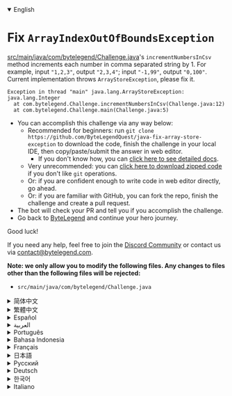 <details open='true'>
<summary>English</summary>

# Fix `ArrayIndexOutOfBoundsException`

[src/main/java/com/bytelegend/Challenge.java](https://github.com/ByteLegendQuest/java-fix-array-store-exception/blob/main/src/main/java/com/bytelegend/Challenge.java)'s `incrementNumbersInCsv` method increments each number in comma separated string by 1.
For example, input `"1,2,3"`, output `"2,3,4"`; input `"-1,99"`, output `"0,100"`.
Current implementation throws `ArrayStoreException`, please fix it.

```
Exception in thread "main" java.lang.ArrayStoreException: java.lang.Integer
  at com.bytelegend.Challenge.incrementNumbersInCsv(Challenge.java:12)
  at com.bytelegend.Challenge.main(Challenge.java:5)
```

- You can accomplish this challenge via any way below:
  - Recommended for beginners: run `git clone https://github.com/ByteLegendQuest/java-fix-array-store-exception` to download the code,
    finish the challenge in your local IDE, then copy/paste/submit the answer in web editor.
    - If you don't know how, you can [click here to see detailed docs](https://github.com/ByteLegendQuest/java-fix-array-store-exception/blob/main/docs/en/clone-and-import.md).
  - Very unrecommended: you can [click here to download zipped code](https://codeload.github.com/ByteLegendQuest/java-fix-array-store-exception/zip/refs/heads/main) if you don't like `git` operations.
  - Or: if you are confident enough to write code in web editor directly, go ahead.
  - Or: if you are familiar with GitHub, you can fork the repo, finish the challenge and create a pull request.
- The bot will check your PR and tell you if you accomplish the challenge.
- Go back to [ByteLegend](https://bytelegend.com) and continue your hero journey.

Good luck!

If you need any help, feel free to join the [Discord Community](https://discord.gg/35RreUUGWt) or contact us via [contact@bytelegend.com](mailto:contact@bytelegend.com).

**Note: we only allow you to modify the following files.
Any changes to files other than the following files will be rejected:**

- `src/main/java/com/bytelegend/Challenge.java`
</details>
<details>
<summary>简体中文</summary>

# 修复`ArrayStoreException`

[src/main/java/com/bytelegend/Challenge.java](https://github.com/ByteLegendQuest/java-fix-array-store-exception/blob/main/src/main/java/com/bytelegend/Challenge.java)中的`incrementNumbersInCsv`方法将字符串中逗号分隔的每个数字增加1。
例如，输入字符串`"1,2,3"`，返回字符串`"2,3,4"`；输入字符串`"-1,99"`，返回字符串`"0,100"`。
现在的实现会抛出`ArrayStoreException`，请修复之。

```
Exception in thread "main" java.lang.ArrayStoreException: java.lang.Integer
  at com.bytelegend.Challenge.incrementNumbersInCsv(Challenge.java:12)
  at com.bytelegend.Challenge.main(Challenge.java:5)
```

- 你可以使用以下任意一种方法完成挑战：
  - 初学者推荐：运行`git clone https://git.bytelegend.com/ByteLegendQuest/java-fix-array-store-exception`将代码下载到本地，在本地使用IDE调试完成后复制到网页编辑器里提交。
    - 如果你不知道怎么做，可以点击[这里查看详细文档](https://github.com/ByteLegendQuest/java-fix-array-store-exception/blob/main/docs/zh_hans/clone-and-import.md)。
  - 非常不推荐：如果你实在不喜欢`git`命令行操作，你可以[点击这里直接下载打包好的代码](https://ghcodeload.bytelegend.com/ByteLegendQuest/java-fix-array-store-exception/zip/refs/heads/main)。
  - 或者：如果你非常自信不需要下载代码到本地调试，可以使用网页编辑器直接提交。
  - 或者：如果你对GitHub非常熟悉，你可以fork仓库、完成挑战后，创建一个Pull Request。
- 机器人将会检查你的答案，告诉你你是否通过了挑战。
- 回到[字节传说](https://bytelegend.com)，然后继续你的英雄旅程。

祝你好运！

如果你需要任何帮助，欢迎加入官方玩家QQ群（在[首页](https://bytelegend.com)右下角的`联系 & 关于`菜单里可以找到入群方式）或者[Discord社区](https://discord.gg/35RreUUGWt)，或email至[contact@bytelegend.com](mailto:contact@bytelegend.com)。

**注意：我们只允许您修改以下文件，任何对其他文件的修改都会被拒绝：**

- `src/main/java/com/bytelegend/Challenge.java`
</details>
<details>
<summary>繁體中文</summary>

<h1>Fix <code class="notranslate">ArrayIndexOutOfBoundsException</code></h1>
<p><a href="https://github.com/ByteLegendQuest/java-fix-array-store-exception/blob/main/src/main/java/com/bytelegend/Challenge.java" target="_blank">src/main/java/com/bytelegend/Challenge.java</a>'s <code class="notranslate">incrementNumbersInCsv</code> method increments each number in comma separated string by 1.
For example, input <code class="notranslate">&quot;1,2,3&quot;</code>, output <code class="notranslate">&quot;2,3,4&quot;</code>; input <code class="notranslate">&quot;-1,99&quot;</code>, output <code class="notranslate">&quot;0,100&quot;</code>.
Current implementation throws <code class="notranslate">ArrayStoreException</code>, please fix it.</p>
<pre class="notranslate"><code class="notranslate">Exception in thread &quot;main&quot; java.lang.ArrayStoreException: java.lang.Integer
  at com.bytelegend.Challenge.incrementNumbersInCsv(Challenge.java:12)
  at com.bytelegend.Challenge.main(Challenge.java:5)
</code></pre>
<ul>
<li>You can accomplish this challenge via any way below:
<ul>
<li>Recommended for beginners: run <code class="notranslate">git clone https://github.com/ByteLegendQuest/java-fix-array-store-exception</code> to download the code,
finish the challenge in your local IDE, then copy/paste/submit the answer in web editor.
<ul>
<li>If you don't know how, you can <a href="https://github.com/ByteLegendQuest/java-fix-array-store-exception/blob/main/docs/en/clone-and-import.md" target="_blank">click here to see detailed docs</a>.</li>
</ul>
</li>
<li>Very unrecommended: you can <a href="https://codeload.github.com/ByteLegendQuest/java-fix-array-store-exception/zip/refs/heads/main" target="_blank">click here to download zipped code</a> if you don't like <code class="notranslate">git</code> operations.</li>
<li>Or: if you are confident enough to write code in web editor directly, go ahead.</li>
<li>Or: if you are familiar with GitHub, you can fork the repo, finish the challenge and create a pull request.</li>
</ul>
</li>
<li>The bot will check your PR and tell you if you accomplish the challenge.</li>
<li>Go back to <a href="https://bytelegend.com" target="_blank">ByteLegend</a> and continue your hero journey.</li>
</ul>
<p>Good luck!</p>
<p>If you need any help, feel free to join the <a href="https://discord.gg/35RreUUGWt" target="_blank">Discord Community</a> or contact us via <a href="mailto:contact@bytelegend.com" target="_blank">contact@bytelegend.com</a>.</p>
<p><strong>Note: we only allow you to modify the following files.
Any changes to files other than the following files will be rejected:</strong></p>
<ul>
<li><code class="notranslate">src/main/java/com/bytelegend/Challenge.java</code></li>
</ul>
</details>
<details>
<summary>Español</summary>

<h1>Fix <code class="notranslate">ArrayIndexOutOfBoundsException</code></h1>
<p><a href="https://github.com/ByteLegendQuest/java-fix-array-store-exception/blob/main/src/main/java/com/bytelegend/Challenge.java" target="_blank">src/main/java/com/bytelegend/Challenge.java</a>'s <code class="notranslate">incrementNumbersInCsv</code> method increments each number in comma separated string by 1.
For example, input <code class="notranslate">&quot;1,2,3&quot;</code>, output <code class="notranslate">&quot;2,3,4&quot;</code>; input <code class="notranslate">&quot;-1,99&quot;</code>, output <code class="notranslate">&quot;0,100&quot;</code>.
Current implementation throws <code class="notranslate">ArrayStoreException</code>, please fix it.</p>
<pre class="notranslate"><code class="notranslate">Exception in thread &quot;main&quot; java.lang.ArrayStoreException: java.lang.Integer
  at com.bytelegend.Challenge.incrementNumbersInCsv(Challenge.java:12)
  at com.bytelegend.Challenge.main(Challenge.java:5)
</code></pre>
<ul>
<li>You can accomplish this challenge via any way below:
<ul>
<li>Recommended for beginners: run <code class="notranslate">git clone https://github.com/ByteLegendQuest/java-fix-array-store-exception</code> to download the code,
finish the challenge in your local IDE, then copy/paste/submit the answer in web editor.
<ul>
<li>If you don't know how, you can <a href="https://github.com/ByteLegendQuest/java-fix-array-store-exception/blob/main/docs/en/clone-and-import.md" target="_blank">click here to see detailed docs</a>.</li>
</ul>
</li>
<li>Very unrecommended: you can <a href="https://codeload.github.com/ByteLegendQuest/java-fix-array-store-exception/zip/refs/heads/main" target="_blank">click here to download zipped code</a> if you don't like <code class="notranslate">git</code> operations.</li>
<li>Or: if you are confident enough to write code in web editor directly, go ahead.</li>
<li>Or: if you are familiar with GitHub, you can fork the repo, finish the challenge and create a pull request.</li>
</ul>
</li>
<li>The bot will check your PR and tell you if you accomplish the challenge.</li>
<li>Go back to <a href="https://bytelegend.com" target="_blank">ByteLegend</a> and continue your hero journey.</li>
</ul>
<p>Good luck!</p>
<p>If you need any help, feel free to join the <a href="https://discord.gg/35RreUUGWt" target="_blank">Discord Community</a> or contact us via <a href="mailto:contact@bytelegend.com" target="_blank">contact@bytelegend.com</a>.</p>
<p><strong>Note: we only allow you to modify the following files.
Any changes to files other than the following files will be rejected:</strong></p>
<ul>
<li><code class="notranslate">src/main/java/com/bytelegend/Challenge.java</code></li>
</ul>
</details>
<details>
<summary>العربية</summary>

<h1>Fix <code class="notranslate">ArrayIndexOutOfBoundsException</code></h1>
<p><a href="https://github.com/ByteLegendQuest/java-fix-array-store-exception/blob/main/src/main/java/com/bytelegend/Challenge.java" target="_blank">src/main/java/com/bytelegend/Challenge.java</a>'s <code class="notranslate">incrementNumbersInCsv</code> method increments each number in comma separated string by 1.
For example, input <code class="notranslate">&quot;1,2,3&quot;</code>, output <code class="notranslate">&quot;2,3,4&quot;</code>; input <code class="notranslate">&quot;-1,99&quot;</code>, output <code class="notranslate">&quot;0,100&quot;</code>.
Current implementation throws <code class="notranslate">ArrayStoreException</code>, please fix it.</p>
<pre class="notranslate"><code class="notranslate">Exception in thread &quot;main&quot; java.lang.ArrayStoreException: java.lang.Integer
  at com.bytelegend.Challenge.incrementNumbersInCsv(Challenge.java:12)
  at com.bytelegend.Challenge.main(Challenge.java:5)
</code></pre>
<ul>
<li>You can accomplish this challenge via any way below:
<ul>
<li>Recommended for beginners: run <code class="notranslate">git clone https://github.com/ByteLegendQuest/java-fix-array-store-exception</code> to download the code,
finish the challenge in your local IDE, then copy/paste/submit the answer in web editor.
<ul>
<li>If you don't know how, you can <a href="https://github.com/ByteLegendQuest/java-fix-array-store-exception/blob/main/docs/en/clone-and-import.md" target="_blank">click here to see detailed docs</a>.</li>
</ul>
</li>
<li>Very unrecommended: you can <a href="https://codeload.github.com/ByteLegendQuest/java-fix-array-store-exception/zip/refs/heads/main" target="_blank">click here to download zipped code</a> if you don't like <code class="notranslate">git</code> operations.</li>
<li>Or: if you are confident enough to write code in web editor directly, go ahead.</li>
<li>Or: if you are familiar with GitHub, you can fork the repo, finish the challenge and create a pull request.</li>
</ul>
</li>
<li>The bot will check your PR and tell you if you accomplish the challenge.</li>
<li>Go back to <a href="https://bytelegend.com" target="_blank">ByteLegend</a> and continue your hero journey.</li>
</ul>
<p>Good luck!</p>
<p>If you need any help, feel free to join the <a href="https://discord.gg/35RreUUGWt" target="_blank">Discord Community</a> or contact us via <a href="mailto:contact@bytelegend.com" target="_blank">contact@bytelegend.com</a>.</p>
<p><strong>Note: we only allow you to modify the following files.
Any changes to files other than the following files will be rejected:</strong></p>
<ul>
<li><code class="notranslate">src/main/java/com/bytelegend/Challenge.java</code></li>
</ul>
</details>
<details>
<summary>Português</summary>

<h1>Fix <code class="notranslate">ArrayIndexOutOfBoundsException</code></h1>
<p><a href="https://github.com/ByteLegendQuest/java-fix-array-store-exception/blob/main/src/main/java/com/bytelegend/Challenge.java" target="_blank">src/main/java/com/bytelegend/Challenge.java</a>'s <code class="notranslate">incrementNumbersInCsv</code> method increments each number in comma separated string by 1.
For example, input <code class="notranslate">&quot;1,2,3&quot;</code>, output <code class="notranslate">&quot;2,3,4&quot;</code>; input <code class="notranslate">&quot;-1,99&quot;</code>, output <code class="notranslate">&quot;0,100&quot;</code>.
Current implementation throws <code class="notranslate">ArrayStoreException</code>, please fix it.</p>
<pre class="notranslate"><code class="notranslate">Exception in thread &quot;main&quot; java.lang.ArrayStoreException: java.lang.Integer
  at com.bytelegend.Challenge.incrementNumbersInCsv(Challenge.java:12)
  at com.bytelegend.Challenge.main(Challenge.java:5)
</code></pre>
<ul>
<li>You can accomplish this challenge via any way below:
<ul>
<li>Recommended for beginners: run <code class="notranslate">git clone https://github.com/ByteLegendQuest/java-fix-array-store-exception</code> to download the code,
finish the challenge in your local IDE, then copy/paste/submit the answer in web editor.
<ul>
<li>If you don't know how, you can <a href="https://github.com/ByteLegendQuest/java-fix-array-store-exception/blob/main/docs/en/clone-and-import.md" target="_blank">click here to see detailed docs</a>.</li>
</ul>
</li>
<li>Very unrecommended: you can <a href="https://codeload.github.com/ByteLegendQuest/java-fix-array-store-exception/zip/refs/heads/main" target="_blank">click here to download zipped code</a> if you don't like <code class="notranslate">git</code> operations.</li>
<li>Or: if you are confident enough to write code in web editor directly, go ahead.</li>
<li>Or: if you are familiar with GitHub, you can fork the repo, finish the challenge and create a pull request.</li>
</ul>
</li>
<li>The bot will check your PR and tell you if you accomplish the challenge.</li>
<li>Go back to <a href="https://bytelegend.com" target="_blank">ByteLegend</a> and continue your hero journey.</li>
</ul>
<p>Good luck!</p>
<p>If you need any help, feel free to join the <a href="https://discord.gg/35RreUUGWt" target="_blank">Discord Community</a> or contact us via <a href="mailto:contact@bytelegend.com" target="_blank">contact@bytelegend.com</a>.</p>
<p><strong>Note: we only allow you to modify the following files.
Any changes to files other than the following files will be rejected:</strong></p>
<ul>
<li><code class="notranslate">src/main/java/com/bytelegend/Challenge.java</code></li>
</ul>
</details>
<details>
<summary>Bahasa Indonesia</summary>

<h1>Fix <code class="notranslate">ArrayIndexOutOfBoundsException</code></h1>
<p><a href="https://github.com/ByteLegendQuest/java-fix-array-store-exception/blob/main/src/main/java/com/bytelegend/Challenge.java" target="_blank">src/main/java/com/bytelegend/Challenge.java</a>'s <code class="notranslate">incrementNumbersInCsv</code> method increments each number in comma separated string by 1.
For example, input <code class="notranslate">&quot;1,2,3&quot;</code>, output <code class="notranslate">&quot;2,3,4&quot;</code>; input <code class="notranslate">&quot;-1,99&quot;</code>, output <code class="notranslate">&quot;0,100&quot;</code>.
Current implementation throws <code class="notranslate">ArrayStoreException</code>, please fix it.</p>
<pre class="notranslate"><code class="notranslate">Exception in thread &quot;main&quot; java.lang.ArrayStoreException: java.lang.Integer
  at com.bytelegend.Challenge.incrementNumbersInCsv(Challenge.java:12)
  at com.bytelegend.Challenge.main(Challenge.java:5)
</code></pre>
<ul>
<li>You can accomplish this challenge via any way below:
<ul>
<li>Recommended for beginners: run <code class="notranslate">git clone https://github.com/ByteLegendQuest/java-fix-array-store-exception</code> to download the code,
finish the challenge in your local IDE, then copy/paste/submit the answer in web editor.
<ul>
<li>If you don't know how, you can <a href="https://github.com/ByteLegendQuest/java-fix-array-store-exception/blob/main/docs/en/clone-and-import.md" target="_blank">click here to see detailed docs</a>.</li>
</ul>
</li>
<li>Very unrecommended: you can <a href="https://codeload.github.com/ByteLegendQuest/java-fix-array-store-exception/zip/refs/heads/main" target="_blank">click here to download zipped code</a> if you don't like <code class="notranslate">git</code> operations.</li>
<li>Or: if you are confident enough to write code in web editor directly, go ahead.</li>
<li>Or: if you are familiar with GitHub, you can fork the repo, finish the challenge and create a pull request.</li>
</ul>
</li>
<li>The bot will check your PR and tell you if you accomplish the challenge.</li>
<li>Go back to <a href="https://bytelegend.com" target="_blank">ByteLegend</a> and continue your hero journey.</li>
</ul>
<p>Good luck!</p>
<p>If you need any help, feel free to join the <a href="https://discord.gg/35RreUUGWt" target="_blank">Discord Community</a> or contact us via <a href="mailto:contact@bytelegend.com" target="_blank">contact@bytelegend.com</a>.</p>
<p><strong>Note: we only allow you to modify the following files.
Any changes to files other than the following files will be rejected:</strong></p>
<ul>
<li><code class="notranslate">src/main/java/com/bytelegend/Challenge.java</code></li>
</ul>
</details>
<details>
<summary>Français</summary>

<h1>Fix <code class="notranslate">ArrayIndexOutOfBoundsException</code></h1>
<p><a href="https://github.com/ByteLegendQuest/java-fix-array-store-exception/blob/main/src/main/java/com/bytelegend/Challenge.java" target="_blank">src/main/java/com/bytelegend/Challenge.java</a>'s <code class="notranslate">incrementNumbersInCsv</code> method increments each number in comma separated string by 1.
For example, input <code class="notranslate">&quot;1,2,3&quot;</code>, output <code class="notranslate">&quot;2,3,4&quot;</code>; input <code class="notranslate">&quot;-1,99&quot;</code>, output <code class="notranslate">&quot;0,100&quot;</code>.
Current implementation throws <code class="notranslate">ArrayStoreException</code>, please fix it.</p>
<pre class="notranslate"><code class="notranslate">Exception in thread &quot;main&quot; java.lang.ArrayStoreException: java.lang.Integer
  at com.bytelegend.Challenge.incrementNumbersInCsv(Challenge.java:12)
  at com.bytelegend.Challenge.main(Challenge.java:5)
</code></pre>
<ul>
<li>You can accomplish this challenge via any way below:
<ul>
<li>Recommended for beginners: run <code class="notranslate">git clone https://github.com/ByteLegendQuest/java-fix-array-store-exception</code> to download the code,
finish the challenge in your local IDE, then copy/paste/submit the answer in web editor.
<ul>
<li>If you don't know how, you can <a href="https://github.com/ByteLegendQuest/java-fix-array-store-exception/blob/main/docs/en/clone-and-import.md" target="_blank">click here to see detailed docs</a>.</li>
</ul>
</li>
<li>Very unrecommended: you can <a href="https://codeload.github.com/ByteLegendQuest/java-fix-array-store-exception/zip/refs/heads/main" target="_blank">click here to download zipped code</a> if you don't like <code class="notranslate">git</code> operations.</li>
<li>Or: if you are confident enough to write code in web editor directly, go ahead.</li>
<li>Or: if you are familiar with GitHub, you can fork the repo, finish the challenge and create a pull request.</li>
</ul>
</li>
<li>The bot will check your PR and tell you if you accomplish the challenge.</li>
<li>Go back to <a href="https://bytelegend.com" target="_blank">ByteLegend</a> and continue your hero journey.</li>
</ul>
<p>Good luck!</p>
<p>If you need any help, feel free to join the <a href="https://discord.gg/35RreUUGWt" target="_blank">Discord Community</a> or contact us via <a href="mailto:contact@bytelegend.com" target="_blank">contact@bytelegend.com</a>.</p>
<p><strong>Note: we only allow you to modify the following files.
Any changes to files other than the following files will be rejected:</strong></p>
<ul>
<li><code class="notranslate">src/main/java/com/bytelegend/Challenge.java</code></li>
</ul>
</details>
<details>
<summary>日本語</summary>

<h1>Fix <code class="notranslate">ArrayIndexOutOfBoundsException</code></h1>
<p><a href="https://github.com/ByteLegendQuest/java-fix-array-store-exception/blob/main/src/main/java/com/bytelegend/Challenge.java" target="_blank">src/main/java/com/bytelegend/Challenge.java</a>'s <code class="notranslate">incrementNumbersInCsv</code> method increments each number in comma separated string by 1.
For example, input <code class="notranslate">&quot;1,2,3&quot;</code>, output <code class="notranslate">&quot;2,3,4&quot;</code>; input <code class="notranslate">&quot;-1,99&quot;</code>, output <code class="notranslate">&quot;0,100&quot;</code>.
Current implementation throws <code class="notranslate">ArrayStoreException</code>, please fix it.</p>
<pre class="notranslate"><code class="notranslate">Exception in thread &quot;main&quot; java.lang.ArrayStoreException: java.lang.Integer
  at com.bytelegend.Challenge.incrementNumbersInCsv(Challenge.java:12)
  at com.bytelegend.Challenge.main(Challenge.java:5)
</code></pre>
<ul>
<li>You can accomplish this challenge via any way below:
<ul>
<li>Recommended for beginners: run <code class="notranslate">git clone https://github.com/ByteLegendQuest/java-fix-array-store-exception</code> to download the code,
finish the challenge in your local IDE, then copy/paste/submit the answer in web editor.
<ul>
<li>If you don't know how, you can <a href="https://github.com/ByteLegendQuest/java-fix-array-store-exception/blob/main/docs/en/clone-and-import.md" target="_blank">click here to see detailed docs</a>.</li>
</ul>
</li>
<li>Very unrecommended: you can <a href="https://codeload.github.com/ByteLegendQuest/java-fix-array-store-exception/zip/refs/heads/main" target="_blank">click here to download zipped code</a> if you don't like <code class="notranslate">git</code> operations.</li>
<li>Or: if you are confident enough to write code in web editor directly, go ahead.</li>
<li>Or: if you are familiar with GitHub, you can fork the repo, finish the challenge and create a pull request.</li>
</ul>
</li>
<li>The bot will check your PR and tell you if you accomplish the challenge.</li>
<li>Go back to <a href="https://bytelegend.com" target="_blank">ByteLegend</a> and continue your hero journey.</li>
</ul>
<p>Good luck!</p>
<p>If you need any help, feel free to join the <a href="https://discord.gg/35RreUUGWt" target="_blank">Discord Community</a> or contact us via <a href="mailto:contact@bytelegend.com" target="_blank">contact@bytelegend.com</a>.</p>
<p><strong>Note: we only allow you to modify the following files.
Any changes to files other than the following files will be rejected:</strong></p>
<ul>
<li><code class="notranslate">src/main/java/com/bytelegend/Challenge.java</code></li>
</ul>
</details>
<details>
<summary>Русский</summary>

<h1>Fix <code class="notranslate">ArrayIndexOutOfBoundsException</code></h1>
<p><a href="https://github.com/ByteLegendQuest/java-fix-array-store-exception/blob/main/src/main/java/com/bytelegend/Challenge.java" target="_blank">src/main/java/com/bytelegend/Challenge.java</a>'s <code class="notranslate">incrementNumbersInCsv</code> method increments each number in comma separated string by 1.
For example, input <code class="notranslate">&quot;1,2,3&quot;</code>, output <code class="notranslate">&quot;2,3,4&quot;</code>; input <code class="notranslate">&quot;-1,99&quot;</code>, output <code class="notranslate">&quot;0,100&quot;</code>.
Current implementation throws <code class="notranslate">ArrayStoreException</code>, please fix it.</p>
<pre class="notranslate"><code class="notranslate">Exception in thread &quot;main&quot; java.lang.ArrayStoreException: java.lang.Integer
  at com.bytelegend.Challenge.incrementNumbersInCsv(Challenge.java:12)
  at com.bytelegend.Challenge.main(Challenge.java:5)
</code></pre>
<ul>
<li>You can accomplish this challenge via any way below:
<ul>
<li>Recommended for beginners: run <code class="notranslate">git clone https://github.com/ByteLegendQuest/java-fix-array-store-exception</code> to download the code,
finish the challenge in your local IDE, then copy/paste/submit the answer in web editor.
<ul>
<li>If you don't know how, you can <a href="https://github.com/ByteLegendQuest/java-fix-array-store-exception/blob/main/docs/en/clone-and-import.md" target="_blank">click here to see detailed docs</a>.</li>
</ul>
</li>
<li>Very unrecommended: you can <a href="https://codeload.github.com/ByteLegendQuest/java-fix-array-store-exception/zip/refs/heads/main" target="_blank">click here to download zipped code</a> if you don't like <code class="notranslate">git</code> operations.</li>
<li>Or: if you are confident enough to write code in web editor directly, go ahead.</li>
<li>Or: if you are familiar with GitHub, you can fork the repo, finish the challenge and create a pull request.</li>
</ul>
</li>
<li>The bot will check your PR and tell you if you accomplish the challenge.</li>
<li>Go back to <a href="https://bytelegend.com" target="_blank">ByteLegend</a> and continue your hero journey.</li>
</ul>
<p>Good luck!</p>
<p>If you need any help, feel free to join the <a href="https://discord.gg/35RreUUGWt" target="_blank">Discord Community</a> or contact us via <a href="mailto:contact@bytelegend.com" target="_blank">contact@bytelegend.com</a>.</p>
<p><strong>Note: we only allow you to modify the following files.
Any changes to files other than the following files will be rejected:</strong></p>
<ul>
<li><code class="notranslate">src/main/java/com/bytelegend/Challenge.java</code></li>
</ul>
</details>
<details>
<summary>Deutsch</summary>

<h1>Fix <code class="notranslate">ArrayIndexOutOfBoundsException</code></h1>
<p><a href="https://github.com/ByteLegendQuest/java-fix-array-store-exception/blob/main/src/main/java/com/bytelegend/Challenge.java" target="_blank">src/main/java/com/bytelegend/Challenge.java</a>'s <code class="notranslate">incrementNumbersInCsv</code> method increments each number in comma separated string by 1.
For example, input <code class="notranslate">&quot;1,2,3&quot;</code>, output <code class="notranslate">&quot;2,3,4&quot;</code>; input <code class="notranslate">&quot;-1,99&quot;</code>, output <code class="notranslate">&quot;0,100&quot;</code>.
Current implementation throws <code class="notranslate">ArrayStoreException</code>, please fix it.</p>
<pre class="notranslate"><code class="notranslate">Exception in thread &quot;main&quot; java.lang.ArrayStoreException: java.lang.Integer
  at com.bytelegend.Challenge.incrementNumbersInCsv(Challenge.java:12)
  at com.bytelegend.Challenge.main(Challenge.java:5)
</code></pre>
<ul>
<li>You can accomplish this challenge via any way below:
<ul>
<li>Recommended for beginners: run <code class="notranslate">git clone https://github.com/ByteLegendQuest/java-fix-array-store-exception</code> to download the code,
finish the challenge in your local IDE, then copy/paste/submit the answer in web editor.
<ul>
<li>If you don't know how, you can <a href="https://github.com/ByteLegendQuest/java-fix-array-store-exception/blob/main/docs/en/clone-and-import.md" target="_blank">click here to see detailed docs</a>.</li>
</ul>
</li>
<li>Very unrecommended: you can <a href="https://codeload.github.com/ByteLegendQuest/java-fix-array-store-exception/zip/refs/heads/main" target="_blank">click here to download zipped code</a> if you don't like <code class="notranslate">git</code> operations.</li>
<li>Or: if you are confident enough to write code in web editor directly, go ahead.</li>
<li>Or: if you are familiar with GitHub, you can fork the repo, finish the challenge and create a pull request.</li>
</ul>
</li>
<li>The bot will check your PR and tell you if you accomplish the challenge.</li>
<li>Go back to <a href="https://bytelegend.com" target="_blank">ByteLegend</a> and continue your hero journey.</li>
</ul>
<p>Good luck!</p>
<p>If you need any help, feel free to join the <a href="https://discord.gg/35RreUUGWt" target="_blank">Discord Community</a> or contact us via <a href="mailto:contact@bytelegend.com" target="_blank">contact@bytelegend.com</a>.</p>
<p><strong>Note: we only allow you to modify the following files.
Any changes to files other than the following files will be rejected:</strong></p>
<ul>
<li><code class="notranslate">src/main/java/com/bytelegend/Challenge.java</code></li>
</ul>
</details>
<details>
<summary>한국어</summary>

<h1>Fix <code class="notranslate">ArrayIndexOutOfBoundsException</code></h1>
<p><a href="https://github.com/ByteLegendQuest/java-fix-array-store-exception/blob/main/src/main/java/com/bytelegend/Challenge.java" target="_blank">src/main/java/com/bytelegend/Challenge.java</a>'s <code class="notranslate">incrementNumbersInCsv</code> method increments each number in comma separated string by 1.
For example, input <code class="notranslate">&quot;1,2,3&quot;</code>, output <code class="notranslate">&quot;2,3,4&quot;</code>; input <code class="notranslate">&quot;-1,99&quot;</code>, output <code class="notranslate">&quot;0,100&quot;</code>.
Current implementation throws <code class="notranslate">ArrayStoreException</code>, please fix it.</p>
<pre class="notranslate"><code class="notranslate">Exception in thread &quot;main&quot; java.lang.ArrayStoreException: java.lang.Integer
  at com.bytelegend.Challenge.incrementNumbersInCsv(Challenge.java:12)
  at com.bytelegend.Challenge.main(Challenge.java:5)
</code></pre>
<ul>
<li>You can accomplish this challenge via any way below:
<ul>
<li>Recommended for beginners: run <code class="notranslate">git clone https://github.com/ByteLegendQuest/java-fix-array-store-exception</code> to download the code,
finish the challenge in your local IDE, then copy/paste/submit the answer in web editor.
<ul>
<li>If you don't know how, you can <a href="https://github.com/ByteLegendQuest/java-fix-array-store-exception/blob/main/docs/en/clone-and-import.md" target="_blank">click here to see detailed docs</a>.</li>
</ul>
</li>
<li>Very unrecommended: you can <a href="https://codeload.github.com/ByteLegendQuest/java-fix-array-store-exception/zip/refs/heads/main" target="_blank">click here to download zipped code</a> if you don't like <code class="notranslate">git</code> operations.</li>
<li>Or: if you are confident enough to write code in web editor directly, go ahead.</li>
<li>Or: if you are familiar with GitHub, you can fork the repo, finish the challenge and create a pull request.</li>
</ul>
</li>
<li>The bot will check your PR and tell you if you accomplish the challenge.</li>
<li>Go back to <a href="https://bytelegend.com" target="_blank">ByteLegend</a> and continue your hero journey.</li>
</ul>
<p>Good luck!</p>
<p>If you need any help, feel free to join the <a href="https://discord.gg/35RreUUGWt" target="_blank">Discord Community</a> or contact us via <a href="mailto:contact@bytelegend.com" target="_blank">contact@bytelegend.com</a>.</p>
<p><strong>Note: we only allow you to modify the following files.
Any changes to files other than the following files will be rejected:</strong></p>
<ul>
<li><code class="notranslate">src/main/java/com/bytelegend/Challenge.java</code></li>
</ul>
</details>
<details>
<summary>Italiano</summary>

<h1>Fix <code class="notranslate">ArrayIndexOutOfBoundsException</code></h1>
<p><a href="https://github.com/ByteLegendQuest/java-fix-array-store-exception/blob/main/src/main/java/com/bytelegend/Challenge.java" target="_blank">src/main/java/com/bytelegend/Challenge.java</a>'s <code class="notranslate">incrementNumbersInCsv</code> method increments each number in comma separated string by 1.
For example, input <code class="notranslate">&quot;1,2,3&quot;</code>, output <code class="notranslate">&quot;2,3,4&quot;</code>; input <code class="notranslate">&quot;-1,99&quot;</code>, output <code class="notranslate">&quot;0,100&quot;</code>.
Current implementation throws <code class="notranslate">ArrayStoreException</code>, please fix it.</p>
<pre class="notranslate"><code class="notranslate">Exception in thread &quot;main&quot; java.lang.ArrayStoreException: java.lang.Integer
  at com.bytelegend.Challenge.incrementNumbersInCsv(Challenge.java:12)
  at com.bytelegend.Challenge.main(Challenge.java:5)
</code></pre>
<ul>
<li>You can accomplish this challenge via any way below:
<ul>
<li>Recommended for beginners: run <code class="notranslate">git clone https://github.com/ByteLegendQuest/java-fix-array-store-exception</code> to download the code,
finish the challenge in your local IDE, then copy/paste/submit the answer in web editor.
<ul>
<li>If you don't know how, you can <a href="https://github.com/ByteLegendQuest/java-fix-array-store-exception/blob/main/docs/en/clone-and-import.md" target="_blank">click here to see detailed docs</a>.</li>
</ul>
</li>
<li>Very unrecommended: you can <a href="https://codeload.github.com/ByteLegendQuest/java-fix-array-store-exception/zip/refs/heads/main" target="_blank">click here to download zipped code</a> if you don't like <code class="notranslate">git</code> operations.</li>
<li>Or: if you are confident enough to write code in web editor directly, go ahead.</li>
<li>Or: if you are familiar with GitHub, you can fork the repo, finish the challenge and create a pull request.</li>
</ul>
</li>
<li>The bot will check your PR and tell you if you accomplish the challenge.</li>
<li>Go back to <a href="https://bytelegend.com" target="_blank">ByteLegend</a> and continue your hero journey.</li>
</ul>
<p>Good luck!</p>
<p>If you need any help, feel free to join the <a href="https://discord.gg/35RreUUGWt" target="_blank">Discord Community</a> or contact us via <a href="mailto:contact@bytelegend.com" target="_blank">contact@bytelegend.com</a>.</p>
<p><strong>Note: we only allow you to modify the following files.
Any changes to files other than the following files will be rejected:</strong></p>
<ul>
<li><code class="notranslate">src/main/java/com/bytelegend/Challenge.java</code></li>
</ul>
</details>